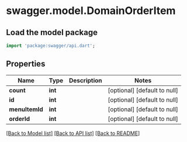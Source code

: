 # swagger.model.DomainOrderItem

## Load the model package
```dart
import 'package:swagger/api.dart';
```

## Properties
Name | Type | Description | Notes
------------ | ------------- | ------------- | -------------
**count** | **int** |  | [optional] [default to null]
**id** | **int** |  | [optional] [default to null]
**menuItemId** | **int** |  | [optional] [default to null]
**orderId** | **int** |  | [optional] [default to null]

[[Back to Model list]](../README.md#documentation-for-models) [[Back to API list]](../README.md#documentation-for-api-endpoints) [[Back to README]](../README.md)


